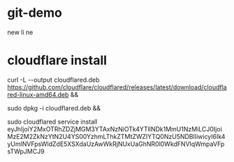 # git-demo
new li ne


# cloudflare install
curl -L --output cloudflared.deb https://github.com/cloudflare/cloudflared/releases/latest/download/cloudflared-linux-amd64.deb && 

sudo dpkg -i cloudflared.deb && 

sudo cloudflared service install eyJhIjoiY2MxOTRhZDZjMGM3YTAxNzNiOTk4YTllNDk1MmU1NzMiLCJ0IjoiMzE2M2ZkNzYtN2U4YS00YzhmLThkZTMtZWZlYTQ0NzU5NDBlIiwicyI6Ik4yUmlNVFpsWldZdE5XSXdaUzAwWkRjNUxUaGhNR0l0WkdFNVlqWmpaVFpsTWpJMCJ9
